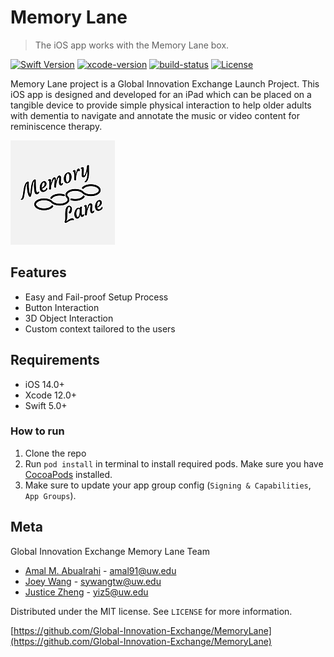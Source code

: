 # Memory Lane
> The iOS app works with the Memory Lane box.

[![Swift Version][swift-image]][swift-url]
[![xcode-version][xcode-image]][xcode-url]
[![build-status][build-image]][build-url]
[![License][license-image]][license-url]

Memory Lane project is a Global Innovation Exchange Launch Project. This iOS app is designed and developed for an iPad which can be placed on a tangible device to provide simple physical interaction to help older adults with dementia to navigate and annotate the music or video content for reminiscence therapy.

![](MemoryLane/Assets.xcassets/AppIcon.appiconset/167.png)

## Features

- Easy and Fail-proof Setup Process
- Button Interaction
- 3D Object Interaction
- Custom context tailored to the users

## Requirements

- iOS 14.0+
- Xcode 12.0+
- Swift 5.0+

### How to run

1. Clone the repo
2. Run ```pod install``` in terminal to install required pods. Make sure you have [CocoaPods](https://guides.cocoapods.org/using/getting-started.html) installed.
2. Make sure to update your app group config (```Signing & Capabilities```, ```App Groups```).


## Meta

Global Innovation Exchange Memory Lane Team
- [Amal M. Abualrahi](https://github.com/AmalTurtle) - amal91@uw.edu
- [Joey Wang](https://github.com/JoeyWangTW) - sywangtw@uw.edu
- [Justice Zheng](https://github.com/qpskcn1) - yiz5@uw.edu

Distributed under the MIT license. See ``LICENSE`` for more information.

[https://github.com/Global-Innovation-Exchange/MemoryLane](https://github.com/Global-Innovation-Exchange/MemoryLane)

[swift-image]:https://img.shields.io/badge/swift-5.x-ea7a50.svg?logo=swift
[swift-url]: https://swift.org/
[license-image]: https://img.shields.io/badge/License-MIT-blue.svg
[license-url]: LICENSE
[build-image]: https://github.com/Global-Innovation-Exchange/MemoryLane/workflows/Build%20Test/badge.svg
[build-url]: https://github.com/Global-Innovation-Exchange/MemoryLane/actions
[xcode-image]: https://img.shields.io/badge/xcode-12.0.1-brightgreen
[xcode-url]: https://developer.apple.com/xcode/